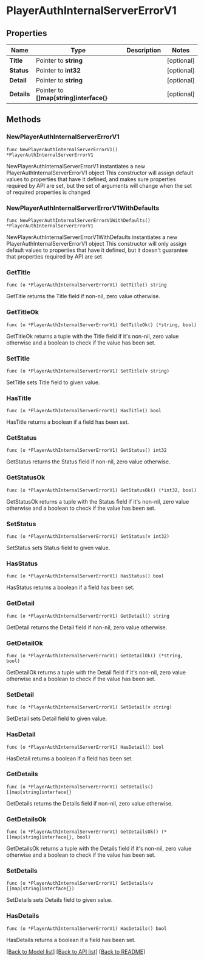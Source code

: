 # PlayerAuthInternalServerErrorV1

## Properties

Name | Type | Description | Notes
------------ | ------------- | ------------- | -------------
**Title** | Pointer to **string** |  | [optional] 
**Status** | Pointer to **int32** |  | [optional] 
**Detail** | Pointer to **string** |  | [optional] 
**Details** | Pointer to **[]map[string]interface{}** |  | [optional] 

## Methods

### NewPlayerAuthInternalServerErrorV1

`func NewPlayerAuthInternalServerErrorV1() *PlayerAuthInternalServerErrorV1`

NewPlayerAuthInternalServerErrorV1 instantiates a new PlayerAuthInternalServerErrorV1 object
This constructor will assign default values to properties that have it defined,
and makes sure properties required by API are set, but the set of arguments
will change when the set of required properties is changed

### NewPlayerAuthInternalServerErrorV1WithDefaults

`func NewPlayerAuthInternalServerErrorV1WithDefaults() *PlayerAuthInternalServerErrorV1`

NewPlayerAuthInternalServerErrorV1WithDefaults instantiates a new PlayerAuthInternalServerErrorV1 object
This constructor will only assign default values to properties that have it defined,
but it doesn't guarantee that properties required by API are set

### GetTitle

`func (o *PlayerAuthInternalServerErrorV1) GetTitle() string`

GetTitle returns the Title field if non-nil, zero value otherwise.

### GetTitleOk

`func (o *PlayerAuthInternalServerErrorV1) GetTitleOk() (*string, bool)`

GetTitleOk returns a tuple with the Title field if it's non-nil, zero value otherwise
and a boolean to check if the value has been set.

### SetTitle

`func (o *PlayerAuthInternalServerErrorV1) SetTitle(v string)`

SetTitle sets Title field to given value.

### HasTitle

`func (o *PlayerAuthInternalServerErrorV1) HasTitle() bool`

HasTitle returns a boolean if a field has been set.

### GetStatus

`func (o *PlayerAuthInternalServerErrorV1) GetStatus() int32`

GetStatus returns the Status field if non-nil, zero value otherwise.

### GetStatusOk

`func (o *PlayerAuthInternalServerErrorV1) GetStatusOk() (*int32, bool)`

GetStatusOk returns a tuple with the Status field if it's non-nil, zero value otherwise
and a boolean to check if the value has been set.

### SetStatus

`func (o *PlayerAuthInternalServerErrorV1) SetStatus(v int32)`

SetStatus sets Status field to given value.

### HasStatus

`func (o *PlayerAuthInternalServerErrorV1) HasStatus() bool`

HasStatus returns a boolean if a field has been set.

### GetDetail

`func (o *PlayerAuthInternalServerErrorV1) GetDetail() string`

GetDetail returns the Detail field if non-nil, zero value otherwise.

### GetDetailOk

`func (o *PlayerAuthInternalServerErrorV1) GetDetailOk() (*string, bool)`

GetDetailOk returns a tuple with the Detail field if it's non-nil, zero value otherwise
and a boolean to check if the value has been set.

### SetDetail

`func (o *PlayerAuthInternalServerErrorV1) SetDetail(v string)`

SetDetail sets Detail field to given value.

### HasDetail

`func (o *PlayerAuthInternalServerErrorV1) HasDetail() bool`

HasDetail returns a boolean if a field has been set.

### GetDetails

`func (o *PlayerAuthInternalServerErrorV1) GetDetails() []map[string]interface{}`

GetDetails returns the Details field if non-nil, zero value otherwise.

### GetDetailsOk

`func (o *PlayerAuthInternalServerErrorV1) GetDetailsOk() (*[]map[string]interface{}, bool)`

GetDetailsOk returns a tuple with the Details field if it's non-nil, zero value otherwise
and a boolean to check if the value has been set.

### SetDetails

`func (o *PlayerAuthInternalServerErrorV1) SetDetails(v []map[string]interface{})`

SetDetails sets Details field to given value.

### HasDetails

`func (o *PlayerAuthInternalServerErrorV1) HasDetails() bool`

HasDetails returns a boolean if a field has been set.


[[Back to Model list]](../README.md#documentation-for-models) [[Back to API list]](../README.md#documentation-for-api-endpoints) [[Back to README]](../README.md)


